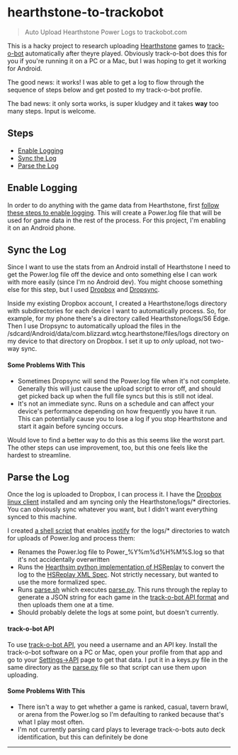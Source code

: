 # hearthstone-to-trackobot

>Auto Upload Hearthstone Power Logs to trackobot.com

This is a hacky project to research uploading [Hearthstone](http://playhearthstone.com) games to [track-o-bot](https://trackobot.com) automatically after theyre played. Obviously track-o-bot does this for you if you're running it on a PC or a Mac, but I was hoping to get it working for Android.

The good news: it works! I was able to get a log to flow through the sequence of steps below and get posted to my track-o-bot profile.

The bad news: it only sorta works, is super kludgey and it takes **way** too many steps. Input is welcome.

## Steps

 + [Enable Logging](#enable-logging)
 + [Sync the Log](#sync-the-log)
 + [Parse the Log](#parse-the-log)

## Enable Logging

In order to do anything with the game data from Hearthstone, first [follow these steps to enable logging](https://github.com/jleclanche/fireplace/wiki/How-to-enable-logging). This will create a Power.log file that will be used for game data in the rest of the process. For this project, I'm enabling it on an Android phone.

## Sync the Log

Since I want to use the stats from an Android install of Hearthstone I need to get the Power.log file off the device and onto something else I can work with more easily (since I'm no Android dev). You might choose something else for this step, but I used [Dropbox](https://dropbox.com) and [Dropsync](https://play.google.com/store/apps/details?id=com.ttxapps.dropsync).

Inside my existing Dropbox account, I created a Hearthstone/logs directory with subdirectories for each device I want to automatically process. So, for example, for my phone there's a directory called Hearthstone/logs/S6 Edge. Then I use Dropsync to automatically upload the files in the /sdcard/Android/data/com.blizzard.wtcg.hearthstone/files/logs directory on my device to that directory on Dropbox. I set it up to *only* upload, not two-way sync.

#### Some Problems With This
 + Sometimes Dropsync will send the Power.log file when it's not complete. Generally this will just cause the upload script to error off, and should get picked back up when the full file syncs but this is still not ideal.
 + It's not an immediate sync. Runs on a schedule and can affect your device's performance depending on how frequently you have it run. This can potentially cause you to lose a log if you stop Hearthstone and start it again before syncing occurs.

Would love to find a better way to do this as this seems like the worst part. The other steps can use improvement, too, but this one feels like the hardest to streamline.

## Parse the Log

Once the log is uploaded to Dropbox, I can process it. I have the [Dropbox linux client](https://www.dropbox.com/install?os=lnx) installed and am syncing only the Hearthstone/logs/* directories. You can obviously sync whatever you want, but I didn't want everything synced to this machine.

I created [a shell script](power_cycle.sh) that enables [inotify](https://en.wikipedia.org/wiki/Inotify) for the logs/* directories to watch for uploads of Power.log and process them:

 + Renames the Power.log file to Power_%Y%m%d%H%M%S.log so that it's not accidentally overwritten
 + Runs the [Hearthsim python implementation of HSReplay](https://github.com/hearthsim/hsreplay) to convert the log to the [HSReplay XML Spec](http://hearthsim.info/hsreplay/). Not strictly necessary, but wanted to use the more formalized spec.
 + Runs [parse.sh](parse.sh) which executes [parse.py](parse.py). This runs through the replay to generate a JSON string for each game in the [track-o-bot API format](https://gist.github.com/stevschmid/120adcbc5f1f7cb31bc5) and then uploads them one at a time.
 + Should probably delete the logs at some point, but doesn't currently.
  
#### track-o-bot API
 
To use [track-o-bot API](https://gist.github.com/stevschmid/120adcbc5f1f7cb31bc5), you need a username and an API key. Install the track-o-bot software on a PC or Mac, open your profile from that app and go to your [Settings->API](https://trackobot.com/profile/settings/api) page to get that data. I put it in a keys.py file in the same directory as the [parse.py](parse.py) file so that script can use them upon uploading.

#### Some Problems With This
 + There isn't a way to get whether a game is ranked, casual, tavern brawl, or arena from the Power.log so I'm defaulting to ranked because that's what I play most often.
 + I'm not currently parsing card plays to leverage track-o-bots auto deck identification, but this can definitely be done
 
---
 

